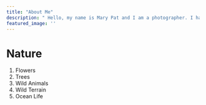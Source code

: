 ```yaml
---
title: "About Me"
description: " Hello, my name is Mary Pat and I am a photographer. I have been doing Photography for a little over 5 years now as a hobby, and loved to share my work with others. I hope you enjoy my "
featured_image: ''
---
```

# Nature

1. Flowers
2. Trees
3. Wild Animals
4. Wild Terrain
5. Ocean Life
